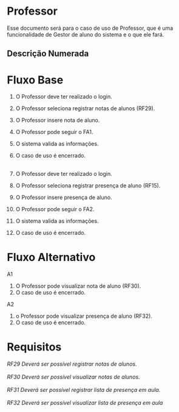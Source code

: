 # Professor

Esse documento será para o caso de uso de Professor, que é uma funcionalidade de Gestor de aluno do sistema e o que ele fará.

## Descrição Numerada

# Fluxo Base

1. O Professor deve ter realizado o login.
2. O Professor seleciona registrar notas de alunos (RF29).
3. O Professor insere nota de aluno.
4. O Professor pode seguir o FA1.
5. O sistema valida as informações.
6. O caso de uso é encerrado.
<br></br>

7. O Professor deve ter realizado o login.
8. O Professor seleciona registrar presença de aluno (RF15).
9. O Professor insere presença de aluno.
10. O Professor pode seguir o FA2.
11. O sistema valida as informações.
12. O caso de uso é encerrado.

# Fluxo Alternativo
A1
1. O Professor pode visualizar nota de aluno (RF30).
2. O caso de uso é encerrado.

A2
1. o Professor pode visualizar presença de aluno (RF32).
2. O caso de uso é encerrado.

# Requisitos
  *RF29	Deverá ser possível registrar notas de alunos.*<br></br>
  *RF30	Deverá ser possível visualizar notas de alunos.*<br></br>
  *RF31	Deverá ser possível registrar lista de presença em aula.*<br></br>
  *RF32	Deverá ser possível visualizar lista de presença em aula*<br></br>
